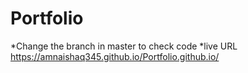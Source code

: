 # Portfolio
*Change the branch in master to check code
*live URL https://amnaishaq345.github.io/Portfolio.github.io/
